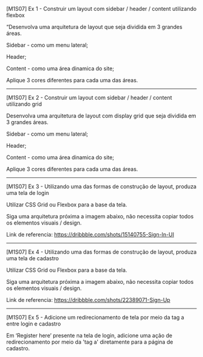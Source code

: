 [M1S07] Ex 1 - Construir um layout com sidebar / header / content utilizando flexbox

“Desenvolva uma arquitetura de layout que seja dividida em 3 grandes áreas.

Sidebar - como um menu lateral;

Header;

Content - como uma área dinamica do site;



Aplique 3 cores diferentes para cada uma das áreas.


------------------------------------------------------


[M1S07] Ex 2 - Construir um layout com sidebar / header / content utilizando grid


Desenvolva uma arquitetura de layout com display grid que seja dividida em 3 grandes áreas.

Sidebar - como um menu lateral;

Header;

Content - como uma área dinamica do site;

Aplique 3 cores diferentes para cada uma das áreas.


------------------------------------------------------


[M1S07] Ex 3 - Utilizando uma das formas de construção de layout, produza uma tela de login

Utilizar CSS Grid ou Flexbox para a base da tela.

Siga uma arquitetura próxima a imagem abaixo, não necessita copiar todos os elementos visuais / design.


Link de referencia: https://dribbble.com/shots/15140755-Sign-In-UI


------------------------------------------------------

[M1S07] Ex 4 - Utilizando uma das formas de construção de layout, produza uma tela de cadastro

Utilizar CSS Grid ou Flexbox para a base da tela.

Siga uma arquitetura próxima a imagem abaixo, não necessita copiar todos os elementos visuais / design.

Link de referencia: https://dribbble.com/shots/22389071-Sign-Up

------------------------------------------------------

[M1S07] Ex 5 - Adicione um redirecionamento de tela por meio da tag a entre login e cadastro

Em ‘Register here’ presente na tela de login, adicione uma ação de redirecionamento por meio da 'tag a' diretamente para a página de cadastro.

